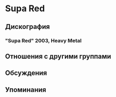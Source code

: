 # Supa Red



## Дискография

### "Supa Red" 2003, Heavy Metal




## Отношения с другими группами


## Обсуждения


## Упоминания

